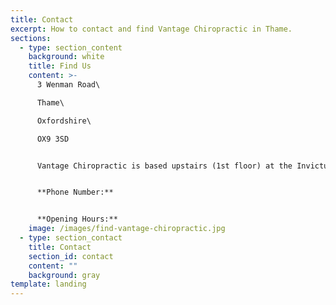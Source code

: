 ```yaml
---
title: Contact
excerpt: How to contact and find Vantage Chiropractic in Thame.
sections:
  - type: section_content
    background: white
    title: Find Us
    content: >-
      3 Wenman Road\

      Thame\

      Oxfordshire\

      OX9 3SD


      Vantage Chiropractic is based upstairs (1st floor) at the Invictus Fitness Centre, without lift access. Please bear this in mind when deciding to book an appointment. 


      **Phone Number:**


      **Opening Hours:**
    image: /images/find-vantage-chiropractic.jpg
  - type: section_contact
    title: Contact
    section_id: contact
    content: ""
    background: gray
template: landing
---
```


